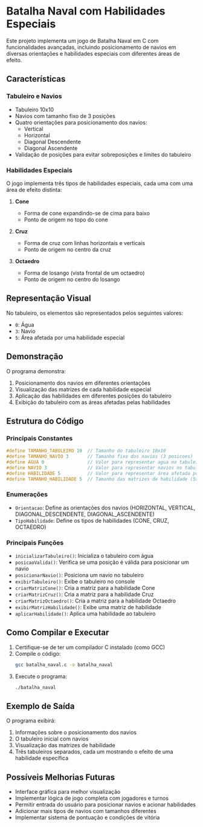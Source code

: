 # Batalha Naval com Habilidades Especiais

Este projeto implementa um jogo de Batalha Naval em C com funcionalidades avançadas, incluindo posicionamento de navios em diversas orientações e habilidades especiais com diferentes áreas de efeito.

## Características

### Tabuleiro e Navios
- Tabuleiro 10x10
- Navios com tamanho fixo de 3 posições
- Quatro orientações para posicionamento dos navios:
  - Vertical
  - Horizontal
  - Diagonal Descendente
  - Diagonal Ascendente
- Validação de posições para evitar sobreposições e limites do tabuleiro

### Habilidades Especiais
O jogo implementa três tipos de habilidades especiais, cada uma com uma área de efeito distinta:

1. **Cone**
   - Forma de cone expandindo-se de cima para baixo
   - Ponto de origem no topo do cone

2. **Cruz**
   - Forma de cruz com linhas horizontais e verticais
   - Ponto de origem no centro da cruz

3. **Octaedro**
   - Forma de losango (vista frontal de um octaedro)
   - Ponto de origem no centro do losango

## Representação Visual

No tabuleiro, os elementos são representados pelos seguintes valores:
- `0`: Água
- `3`: Navio
- `5`: Área afetada por uma habilidade especial

## Demonstração

O programa demonstra:
1. Posicionamento dos navios em diferentes orientações
2. Visualização das matrizes de cada habilidade especial
3. Aplicação das habilidades em diferentes posições do tabuleiro
4. Exibição do tabuleiro com as áreas afetadas pelas habilidades

## Estrutura do Código

### Principais Constantes
```c
#define TAMANHO_TABULEIRO 10  // Tamanho do tabuleiro 10x10
#define TAMANHO_NAVIO 3       // Tamanho fixo dos navios (3 posicoes)
#define AGUA 0                // Valor para representar agua no tabuleiro
#define NAVIO 3               // Valor para representar navios no tabuleiro
#define HABILIDADE 5          // Valor para representar área afetada por habilidade
#define TAMANHO_HABILIDADE 5  // Tamanho das matrizes de habilidade (5x5)
```

### Enumerações
- `Orientacao`: Define as orientações dos navios (HORIZONTAL, VERTICAL, DIAGONAL_DESCENDENTE, DIAGONAL_ASCENDENTE)
- `TipoHabilidade`: Define os tipos de habilidades (CONE, CRUZ, OCTAEDRO)

### Principais Funções
- `inicializarTabuleiro()`: Inicializa o tabuleiro com água
- `posicaoValida()`: Verifica se uma posição é válida para posicionar um navio
- `posicionarNavio()`: Posiciona um navio no tabuleiro
- `exibirTabuleiro()`: Exibe o tabuleiro no console
- `criarMatrizCone()`: Cria a matriz para a habilidade Cone
- `criarMatrizCruz()`: Cria a matriz para a habilidade Cruz
- `criarMatrizOctaedro()`: Cria a matriz para a habilidade Octaedro
- `exibirMatrizHabilidade()`: Exibe uma matriz de habilidade
- `aplicarHabilidade()`: Aplica uma habilidade ao tabuleiro

## Como Compilar e Executar

1. Certifique-se de ter um compilador C instalado (como GCC)
2. Compile o código:
   ```bash
   gcc batalha_naval.c -o batalha_naval
   ```
3. Execute o programa:
   ```bash
   ./batalha_naval
   ```

## Exemplo de Saída

O programa exibirá:
1. Informações sobre o posicionamento dos navios
2. O tabuleiro inicial com navios
3. Visualização das matrizes de habilidade
4. Três tabuleiros separados, cada um mostrando o efeito de uma habilidade específica

## Possíveis Melhorias Futuras

- Interface gráfica para melhor visualização
- Implementar lógica de jogo completa com jogadores e turnos
- Permitir entrada do usuário para posicionar navios e acionar habilidades
- Adicionar mais tipos de navios com tamanhos diferentes
- Implementar sistema de pontuação e condições de vitória
